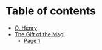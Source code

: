 # Table of contents

* [O. Henry](README.md)
* [The Gift of the Magi](the-gift-of-the-magi/README.md)
  * [Page 1](the-gift-of-the-magi/page-1.md)


